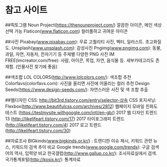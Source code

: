 # 참고 사이트

##픽토그램
Noun Project(https://thenounproject.com/) 깔끔한 아이콘, 메인 색상 선택 가능
Flaticon(www.flaticon.com) 컬러풀하고 귀여운 아이콘


##사진
Pixabay(www.pixabay.com): 무료 고퀄리티 사진, 벡터, 일러스트. 초고화질도.
Unsplash(www.unsplash.com): 감성사진
Pngimg(www.pngimg.com): 동물, 과일, 자연, 자동차, 전자기기 등 주제별 다양한 PNG 사진
IM FREE(imcreator.com/free): 사람, 아이콘, 목업, 자연, 음식물 등. 세부카테고리도 존재함. (인물사진 찾기에 좋음)

##색조합
LOL COLORS(http://www.lolcolors.com/): 색조합 추천
Colorfavs(colorfavs.com): 사진을 올리면 사진에 어울리는 컬러 추천
Design Seeds(https://www.design-seeds.com/): 자연스러운 사진 및 색 조합 추출

##웹디자인
CSS: http://bit3rd.tistory.com/entry/selector-상속
CSS 포지셔닝: Flexbox(http://www.beautifulcss.com/archives/2812)
웹페이지 모바일 친화도 테스트 (https://testmysite.withgoogle.com/intl/en-gb/)
2017 웹 디자인 트렌드 13 (http://likelifeart.tistory.com/17)
2017 타이포그래피 트렌드 (http://likelifeart.tistory.com/4)
2017 로고 트렌드 (http://likelifeart.tistory.com/30)

##자료조사
BIGkinds(www.bigkinds.or.kr/) : 트렌디한 이슈 제시, 키워드 관련 뉴스, 키워드의 검색 추이 비교
Google trends(www.google.com/trends): 구글 검색어의 역사, 입력양 비교
한국갤럽(http://www.gallup.co.kr/): 조사자료실에서 검색.
국가통계포털(http://kosis.kr/): 통계자료


